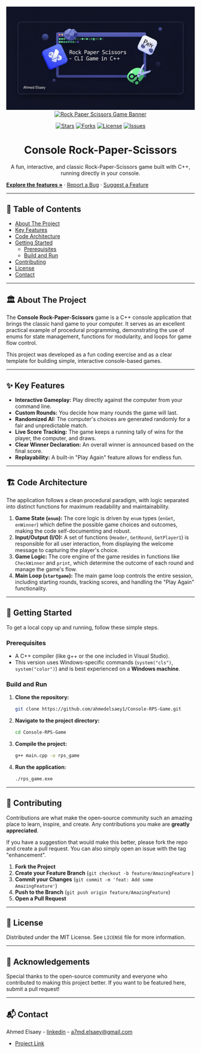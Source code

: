 <!-- Banner -->
<p align="center">
  <a href="https://github.com/ahmedelsaey1/Console-RPS-Game">
    <img src="assets/banner.png" alt="CLI Banking System Banner" width="800">
    <img src="https://user-images.githubusercontent.com/73097560/115834477-dbab4500-a447-11eb-908a-139a6edaec5c.gif" alt="Rock Paper Scissors Game Banner" width="400">
  </a>
</p>

<!-- Badges -->
<p align="center">
  <a href="https://github.com/ahmedelsaey1/Console-RPS-Game/stargazers"><img src="https://img.shields.io/github/stars/ahmedelsaey1/Console-RPS-Game?style=for-the-badge&logo=github&color=fec144" alt="Stars"></a>
  <a href="https://github.com/ahmedelsaey1/Console-RPS-Game/network/members"><img src="https://img.shields.io/github/forks/ahmedelsaey1/Console-RPS-Game?style=for-the-badge&logo=github&color=81b29a" alt="Forks"></a>
  <a href="https://github.com/ahmedelsaey1/Console-RPS-Game/blob/main/LICENSE"><img src="https://img.shields.io/github/license/ahmedelsaey1/Console-RPS-Game?style=for-the-badge&color=6a994e" alt="License"></a>
  <a href="https://github.com/ahmedelsaey1/Console-RPS-Game/issues"><img src="https://img.shields.io/github/issues/ahmedelsaey1/Console-RPS-Game?style=for-the-badge&logo=github&color=f28482" alt="Issues"></a>
</p>

<h1 align="center">Console Rock-Paper-Scissors</h1>

<p align="center">
  A fun, interactive, and classic Rock-Paper-Scissors game built with C++, running directly in your console.
    

  <a href="#-key-features"><strong>Explore the features »</strong></a>
  ·
  <a href="https://github.com/ahmedelsaey1/Console-RPS-Game/issues/new/choose">Report a Bug</a>
  ·
  <a href="https://github.com/ahmedelsaey1/Console-RPS-Game/issues/new/choose">Suggest a Feature</a>
</p>

---

## 📖 Table of Contents

- [About The Project](#-about-the-project )
- [Key Features](#-key-features)
- [Code Architecture](#-code-architecture)
- [Getting Started](#-getting-started)
  - [Prerequisites](#prerequisites)
  - [Build and Run](#build-and-run)
- [Contributing](#-contributing)
- [License](#-license)
- [Contact](#-contact)

---

## 🏛️ About The Project

The **Console Rock-Paper-Scissors** game is a C++ console application that brings the classic hand game to your computer. It serves as an excellent practical example of procedural programming, demonstrating the use of enums for state management, functions for modularity, and loops for game flow control.

This project was developed as a fun coding exercise and as a clear template for building simple, interactive console-based games.

---

## ✨ Key Features

-   **Interactive Gameplay:** Play directly against the computer from your command line.
-   **Custom Rounds:** You decide how many rounds the game will last.
-   **Randomized AI:** The computer's choices are generated randomly for a fair and unpredictable match.
-   **Live Score Tracking:** The game keeps a running tally of wins for the player, the computer, and draws.
-   **Clear Winner Declaration:** An overall winner is announced based on the final score.
-   **Replayability:** A built-in "Play Again" feature allows for endless fun.

---

## 🏗️ Code Architecture

The application follows a clean procedural paradigm, with logic separated into distinct functions for maximum readability and maintainability.

1.  **Game State (`enum`):** The core logic is driven by `enum` types (`enGet`, `enWinner`) which define the possible game choices and outcomes, making the code self-documenting and robust.
2.  **Input/Output (I/O):** A set of functions (`Header`, `GetRound`, `GetPlayer1`) is responsible for all user interaction, from displaying the welcome message to capturing the player's choice.
3.  **Game Logic:** The core engine of the game resides in functions like `CheckWinner` and `print`, which determine the outcome of each round and manage the game's flow.
4.  **Main Loop (`startgame`):** The main game loop controls the entire session, including starting rounds, tracking scores, and handling the "Play Again" functionality.

---

## 🚀 Getting Started

To get a local copy up and running, follow these simple steps.

### Prerequisites

-   A C++ compiler (like g++ or the one included in Visual Studio).
-   This version uses Windows-specific commands (`system("cls")`, `system("color")`) and is best experienced on a **Windows machine**.

### Build and Run

1.  **Clone the repository:**
    ```sh
    git clone https://github.com/ahmedelsaey1/Console-RPS-Game.git
    ```

2.  **Navigate to the project directory:**
    ```sh
    cd Console-RPS-Game
    ```

3.  **Compile the project:**
    ```sh
    g++ main.cpp -o rps_game
    ```

4.  **Run the application:**
    ```sh
    ./rps_game.exe
    ```

---

## 🤝 Contributing

Contributions are what make the open-source community such an amazing place to learn, inspire, and create. Any contributions you make are **greatly appreciated**.

If you have a suggestion that would make this better, please fork the repo and create a pull request. You can also simply open an issue with the tag "enhancement".

1.  **Fork the Project**
2.  **Create your Feature Branch** (`git checkout -b feature/AmazingFeature` )
3.  **Commit your Changes** (`git commit -m 'feat: Add some AmazingFeature'`)
4.  **Push to the Branch** (`git push origin feature/AmazingFeature`)
5.  **Open a Pull Request**

---

## 📜 License

Distributed under the MIT License. See `LICENSE` file for more information.

---

## 🙏 Acknowledgements

Special thanks to the open-source community and everyone who contributed to making this project better. If you want to be featured here, submit a pull request!

---

## 📬 Contact

Ahmed Elsaey - [linkedin](https://www.linkedin.com/in/ahmed-elsaey1) - a7md.elsaey@gmail.com

- [Project Link](https://github.com/ahmedelsaey1/Console-RPS-Game )
